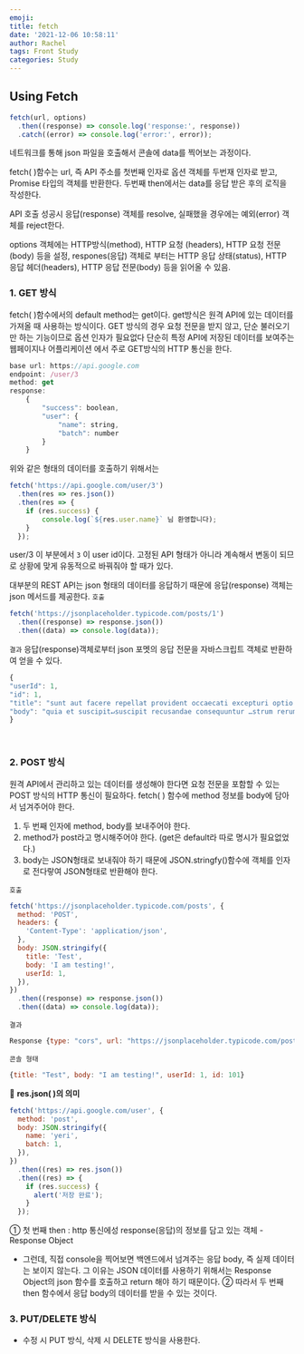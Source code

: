 ```yaml
---
emoji:
title: fetch
date: '2021-12-06 10:58:11'
author: Rachel
tags: Front Study
categories: Study
---
```


## Using Fetch

```js
fetch(url, options)
  .then((response) => console.log('response:', response))
  .catch((error) => console.log('error:', error));
```

네트워크를 통해 json 파일을 호출해서 콘솔에 data를 찍어보는 과정이다.

fetch( )함수는 url, 즉 API 주소를 첫번째 인자로 옵션 객체를 두번재 인자로 받고, Promise 타입의 객체를 반환한다.
두번째 then에서는 data를 응답 받은 후의 로직을 작성한다.

API 호출 성공시 응답(response) 객체를 resolve, 실패했을 경우에는 예외(error) 객체를 reject한다.

options 객체에는 HTTP방식(method), HTTP 요청 (headers), HTTP 요청 전문(body) 등을 설정,
respones(응답) 객체로 부터는 HTTP 응답 상태(status), HTTP 응답 헤더(headers), HTTP 응답 전문(body) 등을 읽어올 수 있음.

### 1. GET 방식

fetch( )함수에서의 default method는 get이다. get방식은 원격 API에 있는 데이터를 가져올 때 사용하는 방식이다.
GET 방식의 경우 요청 전문을 받지 않고, 단순 불러오기만 하는 기능이므로 옵션 인자가 필요없다
단순히 특정 API에 저장된 데이터를 보여주는 웹페이지나 어플리케이션 에서 주로 GET방식의 HTTP 통신을 한다.

```js
base url: https://api.google.com
endpoint: /user/3
method: get
response:
    {
        "success": boolean,
        "user": {
            "name": string,
            "batch": number
        }
    }
```

위와 같은 형태의 데이터를 호출하기 위해서는

```js
fetch('https://api.google.com/user/3')
  .then(res => res.json())
  .then(res => {
    if (res.success) {
        console.log(`${res.user.name}` 님 환영합니다);
    }
  });
```

user/3 이 부분에서 `3` 이 user id이다. 고정된 API 형태가 아니라 계속해서 변동이 되므로 상황에 맞게 유동적으로 바꿔줘야 할 때가 있다.

대부분의 REST API는 json 형태의 데이터를 응답하기 때문에 응답(response) 객체는 json 메서드를 제공한다.
`호출`

```js
fetch('https://jsonplaceholder.typicode.com/posts/1')
  .then((response) => response.json())
  .then((data) => console.log(data));
```

`결과`
응답(response)객체로부터 json 포멧의 응답 전문을 자바스크립트 객체로 반환하여 얻을 수 있다.

```js
{
"userId": 1,
"id": 1,
"title": "sunt aut facere repellat provident occaecati excepturi optio reprehenderit",
"body": "quia et suscipit↵suscipit recusandae consequuntur …strum rerum est autem sunt rem eveniet architecto"
}
```

<br />

### 2. POST 방식

원격 API에서 관리하고 있는 데이터를 생성해야 한다면 요청 전문을 포함할 수 있는 POST 방식의 HTTP 통신이 필요하다. fetch( ) 함수에 method 정보를 body에 담아서 넘겨주어야 한다.

1. 두 번째 인자에 method, body를 보내주어야 한다.
2. method가 post라고 명시해주어야 한다. (get은 default라 따로 명시가 필요없었다.)
3. body는 JSON형태로 보내줘야 하기 때문에 JSON.stringfy()함수에 객체를 인자로 전다랗여 JSON형태로 반환해야 한다.

`호출`

```js
fetch('https://jsonplaceholder.typicode.com/posts', {
  method: 'POST',
  headers: {
    'Content-Type': 'application/json',
  },
  body: JSON.stringify({
    title: 'Test',
    body: 'I am testing!',
    userId: 1,
  }),
})
  .then((response) => response.json())
  .then((data) => console.log(data));
```

`결과`

```js
Response {type: "cors", url: "https://jsonplaceholder.typicode.com/posts", redirected: false, status: 201, ok: true, …}
```

`콘솔 형태`

```js
{title: "Test", body: "I am testing!", userId: 1, id: 101}
```

🥑 **res.json( )의 의미**

```js
fetch('https://api.google.com/user', {
  method: 'post',
  body: JSON.stringify({
    name: 'yeri',
    batch: 1,
  }),
})
  .then((res) => res.json())
  .then((res) => {
    if (res.success) {
      alert('저장 완료');
    }
  });
```

① 첫 번째 then : http 통신에성 response(응답)의 정보를 담고 있는 객체 - Response Object

- 그런데, 직접 console을 찍어보면 백엔드에서 넘겨주는 응답 body, 즉 실제 데이터는 보이지 않는다.
  그 이유는 JSON 데이터를 사용하기 위해서는 Response Object의 json 함수를 호출하고 return 해야 하기 때문이다.
  ② 따라서 두 번째 then 함수에서 응답 body의 데이터를 받을 수 있는 것이다.

### 3. PUT/DELETE 방식

- 수정 시 PUT 방식, 삭제 시 DELETE 방식을 사용한다.
